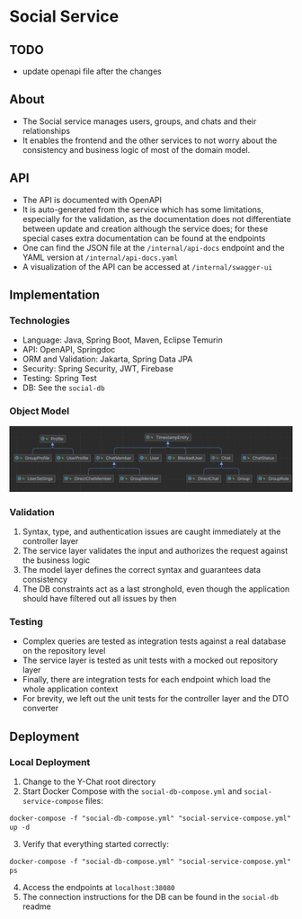 # Social Service
## TODO
- update openapi file after the changes

## About
- The Social service manages users, groups, and chats and their relationships
- It enables the frontend and the other services to not worry about the consistency and business
  logic of most of the domain model.


## API
- The API is documented with OpenAPI
- It is auto-generated from the service which has some limitations, especially for the validation,
  as the documentation does not differentiate between update and creation although the service does;
  for these special cases extra documentation can be found at the endpoints
- One can find the JSON file at the `/internal/api-docs` endpoint and the
  YAML version at `/internal/api-docs.yaml`
- A visualization of the API can be accessed at `/internal/swagger-ui`

## Implementation
### Technologies
- Language: Java, Spring Boot, Maven, Eclipse Temurin
- API: OpenAPI, Springdoc
- ORM and Validation: Jakarta, Spring Data JPA
- Security: Spring Security, JWT, Firebase
- Testing: Spring Test
- DB: See the `social-db`

### Object Model
![Social DB Class Diagram](social-service-class.png)

### Validation
1. Syntax, type, and authentication issues are caught immediately at the controller layer
2. The service layer validates the input and authorizes the request against the business logic
3. The model layer defines the correct syntax and guarantees data consistency
4. The DB constraints act as a last stronghold, even though the application should have filtered out
   all issues by then

### Testing
- Complex queries are tested as integration tests against a real database on the repository level
- The service layer is tested as unit tests with a mocked out repository layer
- Finally, there are integration tests for each endpoint which load the whole application context
- For brevity, we left out the unit tests for the controller layer and the DTO converter

## Deployment
### Local Deployment
1. Change to the Y-Chat root directory
2. Start Docker Compose with the `social-db-compose.yml` and `social-service-compose` files:
```shell
docker-compose -f "social-db-compose.yml" "social-service-compose.yml" up -d
```
3. Verify that everything started correctly:
```shell
docker-compose -f "social-db-compose.yml" "social-service-compose.yml" ps
```
4. Access the endpoints at `localhost:38080`
5. The connection instructions for the DB can be found in the `social-db` readme
